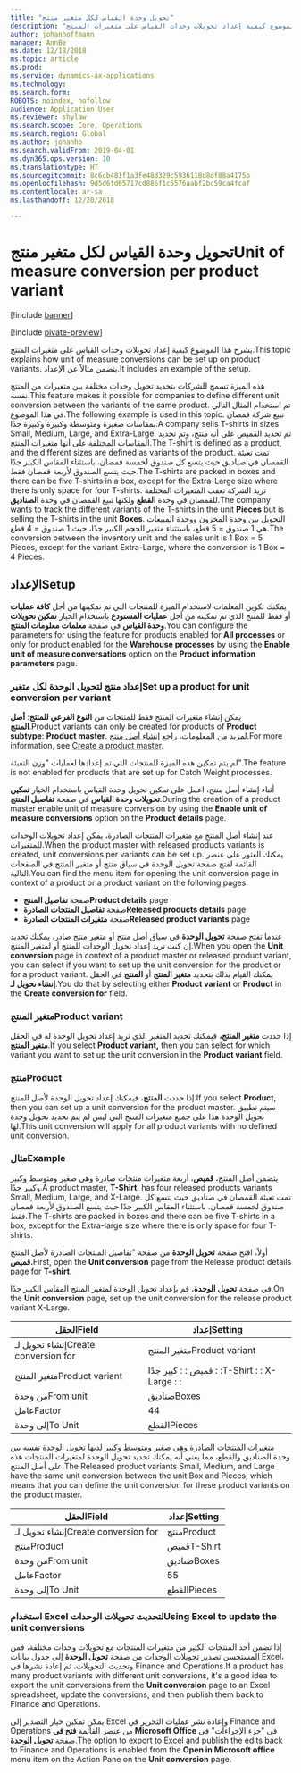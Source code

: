 ```yaml
---
title: "تحويل وحدة القياس لكل متغير منتج"
description: "يشرح هذا الموضوع كيفية إعداد تحويلات وحدات القياس على متغيرات المنتج."
author: johanhoffmann
manager: AnnBe
ms.date: 12/18/2018
ms.topic: article
ms.prod: 
ms.service: dynamics-ax-applications
ms.technology: 
ms.search.form: 
ROBOTS: noindex, nofollow
audience: Application User
ms.reviewer: shylaw
ms.search.scope: Core, Operations
ms.search.region: Global
ms.author: johanho
ms.search.validFrom: 2019-04-01
ms.dyn365.ops.version: 10
ms.translationtype: HT
ms.sourcegitcommit: 8c6cb481f1a3fe48d329c5936118d8df88a4175b
ms.openlocfilehash: 9d5d6fd65717cd886f1c6576aabf2bc59ca4fcaf
ms.contentlocale: ar-sa
ms.lasthandoff: 12/20/2018

---
```


# <a name="unit-of-measure-conversion-per-product-variant"></a><span data-ttu-id="f48d6-103">تحويل وحدة القياس لكل متغير منتج</span><span class="sxs-lookup"><span data-stu-id="f48d6-103">Unit of measure conversion per product variant</span></span>

[!include [banner](../includes/banner.md)]

[!include [pivate-preview](../includes/pivate-preview-banner.md)]

<span data-ttu-id="f48d6-104">يشرح هذا الموضوع كيفية إعداد تحويلات وحدات القياس على متغيرات المنتج.</span><span class="sxs-lookup"><span data-stu-id="f48d6-104">This topic explains how unit of measure conversions can be set up on product variants.</span></span> <span data-ttu-id="f48d6-105">يتضمن مثالاً عن الإعداد.</span><span class="sxs-lookup"><span data-stu-id="f48d6-105">It includes an example of the setup.</span></span>

<span data-ttu-id="f48d6-106">هذه الميزة تسمح للشركات بتحديد تحويل وحدات مختلفة بين متغيرات من المنتج نفسه.</span><span class="sxs-lookup"><span data-stu-id="f48d6-106">This feature makes it possible for companies to define different unit conversion between the variants of the same product.</span></span> <span data-ttu-id="f48d6-107">تم استخدام المثال التالي في هذا الموضوع.</span><span class="sxs-lookup"><span data-stu-id="f48d6-107">The following example is used in this topic.</span></span> <span data-ttu-id="f48d6-108">تبيع شركة قمصان بمقاسات صغيرة ومتوسطة وكبيرة وكبيرة جدًا.</span><span class="sxs-lookup"><span data-stu-id="f48d6-108">A company sells T-shirts in sizes Small, Medium, Large, and Extra-Large.</span></span> <span data-ttu-id="f48d6-109">تم تحديد القميص على أنه منتج، وتم تحديد المقاسات المختلفة على أنها متغيرات المنتج.</span><span class="sxs-lookup"><span data-stu-id="f48d6-109">The T-shirt is defined as a product, and the different sizes are defined as variants of the product.</span></span> <span data-ttu-id="f48d6-110">تمت تعبئة القمصان في صناديق حيث يتسع كل صندوق لخمسة قمصان، باستثناء المقاس الكبير جدًا حيث يتسع الصندوق لأربعة قمصان فقط.</span><span class="sxs-lookup"><span data-stu-id="f48d6-110">The T-shirts are packed in boxes and there can be five T-shirts in a box, except for the Extra-Large size where there is only space for four T-shirts.</span></span> <span data-ttu-id="f48d6-111">تريد الشركة تعقب المتغيرات المختلفة للقمصان في وحدة **القطع** ولكنها تبيع القمصان في وحدة **الصناديق**.</span><span class="sxs-lookup"><span data-stu-id="f48d6-111">The company wants to track the different variants of the T-shirts in the unit **Pieces** but is selling the T-shirts in the unit **Boxes**.</span></span> <span data-ttu-id="f48d6-112">التحويل بين وحدة المخزون ووحدة المبيعات هي 1 صندوق = 5 قطع، باستثناء متغير الحجم الكبير جدًا، حيث 1 صندوق = 4 قطع.</span><span class="sxs-lookup"><span data-stu-id="f48d6-112">The conversion between the inventory unit and the sales unit is 1 Box = 5 Pieces, except for the variant Extra-Large, where the conversion is 1 Box = 4 Pieces.</span></span>

## <a name="setup"></a><span data-ttu-id="f48d6-113">الإعداد</span><span class="sxs-lookup"><span data-stu-id="f48d6-113">Setup</span></span>

<span data-ttu-id="f48d6-114">يمكنك تكوين المعلمات لاستخدام الميزة للمنتجات التي تم تمكينها من أجل **كافة عمليات** أو فقط للمنتج الذي تم تمكينه من أجل **عمليات المستودع** باستخدام الخيار **تمكين تحويلات وحدة القياس‬** في صفحة **معلمات معلومات المنتج‬**.</span><span class="sxs-lookup"><span data-stu-id="f48d6-114">You can configure the parameters for using the feature for products enabled for **All processes** or only for product enabled for the **Warehouse processes** by using the **Enable unit of measure conversations** option on the **Product information parameters** page.</span></span>

### <a name="set-up-a-product-for-unit-conversion-per-variant"></a><span data-ttu-id="f48d6-115">إعداد منتج لتحويل الوحدة لكل متغير</span><span class="sxs-lookup"><span data-stu-id="f48d6-115">Set up a product for unit conversion per variant</span></span>

<span data-ttu-id="f48d6-116">يمكن إنشاء متغيرات المنتج فقط للمنتجات من **النوع الفرعي للمنتج**: **أصل المنتج**.</span><span class="sxs-lookup"><span data-stu-id="f48d6-116">Product variants can only be created for products of **Product subtype**: **Product master**.</span></span> <span data-ttu-id="f48d6-117">لمزيد من المعلومات، راجع [إنشاء أصل منتج](tasks/create-product-master.md).</span><span class="sxs-lookup"><span data-stu-id="f48d6-117">For more information, see [Create a product master](tasks/create-product-master.md).</span></span>

<span data-ttu-id="f48d6-118">لم يتم تمكين هذه الميزة للمنتجات التي تم إعدادها لعمليات "وزن التعبئة".</span><span class="sxs-lookup"><span data-stu-id="f48d6-118">The feature is not enabled for products that are set up for Catch Weight processes.</span></span> 

<span data-ttu-id="f48d6-119">أثناء إنشاء أصل منتج، اعمل على تمكين تحويل وحدة القياس باستخدام الخيار **‏‫تمكين تحويلات وحدة القياس‬** في صفحة **تفاصيل المنتج**.</span><span class="sxs-lookup"><span data-stu-id="f48d6-119">During the creation of a product master enable unit of measure conversion by using the **Enable unit of measure conversions** option on the **Product details** page.</span></span>

<span data-ttu-id="f48d6-120">عند إنشاء أصل المنتج مع متغيرات المنتجات الصادرة، يمكن إعداد تحويلات الوحدات للمتغيرات.</span><span class="sxs-lookup"><span data-stu-id="f48d6-120">When the product master with released products variants is created, unit conversions per variants can be set up.</span></span> <span data-ttu-id="f48d6-121">يمكنك العثور على عنصر القائمة لفتح صفحة تحويل الوحدة في سياق منتج أو متغير المنتج في الصفحات التالية.</span><span class="sxs-lookup"><span data-stu-id="f48d6-121">You can find the menu item for opening the unit conversion page in context of a product or a product variant on the following pages.</span></span>

-   <span data-ttu-id="f48d6-122">صفحة **تفاصيل المنتج‬**</span><span class="sxs-lookup"><span data-stu-id="f48d6-122">**Product details** page</span></span>
-   <span data-ttu-id="f48d6-123">صفحة **تفاصيل المنتجات الصادرة**</span><span class="sxs-lookup"><span data-stu-id="f48d6-123">**Released products details** page</span></span>
-   <span data-ttu-id="f48d6-124">صفحة **متغيرات المنتجات الصادرة**</span><span class="sxs-lookup"><span data-stu-id="f48d6-124">**Released product variants** page</span></span>

<span data-ttu-id="f48d6-125">عندما تفتح صفحة **تحويل الوحدة** في سياق أصل منتج أو متغير منتج صادر، يمكنك تحديد إن كنت تريد إعداد تحويل الوحدات للمنتج أو لمتغير المنتج.</span><span class="sxs-lookup"><span data-stu-id="f48d6-125">When you open the **Unit conversion** page in context of a product master or released product variant, you can select if you want to set up the unit conversion for the product or for a product variant.</span></span> <span data-ttu-id="f48d6-126">يمكنك القيام بذلك بتحديد **متغير المنتج** أو **المنتج** في الحقل **إنشاء تحويل لـ‬**.</span><span class="sxs-lookup"><span data-stu-id="f48d6-126">You do that by selecting either **Product variant** or **Product** in the **Create conversion for** field.</span></span>

### <a name="product-variant"></a><span data-ttu-id="f48d6-127">متغير المنتج</span><span class="sxs-lookup"><span data-stu-id="f48d6-127">Product variant</span></span>

<span data-ttu-id="f48d6-128">إذا حددت **متغير المنتج،** فيمكنك تحديد المتغير الذي تريد إعداد تحويل الوحدة له في الحقل **متغير المنتج**.</span><span class="sxs-lookup"><span data-stu-id="f48d6-128">If you select **Product variant,** then you can select for which variant you want to set up the unit conversion in the **Product variant** field.</span></span>

### <a name="product"></a><span data-ttu-id="f48d6-129">منتج</span><span class="sxs-lookup"><span data-stu-id="f48d6-129">Product</span></span>

<span data-ttu-id="f48d6-130">إذا حددت **المنتج**، فيمكنك إعداد تحويل الوحدة لأصل المنتج.</span><span class="sxs-lookup"><span data-stu-id="f48d6-130">If you select **Product**, then you can set up a unit conversion for the product master.</span></span> <span data-ttu-id="f48d6-131">سيتم تطبيق تحويل الوحدة هذا على جميع متغيرات المنتج التي ليس لم يتم تحديد تحويل وحدة لها.</span><span class="sxs-lookup"><span data-stu-id="f48d6-131">This unit conversion will apply for all product variants with no defined unit conversion.</span></span>

### <a name="example"></a><span data-ttu-id="f48d6-132">مثال</span><span class="sxs-lookup"><span data-stu-id="f48d6-132">Example</span></span>

<span data-ttu-id="f48d6-133">يتضمن أصل المنتج، **قميص**، أربعة متغيرات منتجات صادرة وهي صغير ومتوسط وكبير وكبير جدًا.</span><span class="sxs-lookup"><span data-stu-id="f48d6-133">A product master, **T-Shirt**, has four released products variants Small, Medium, Large, and X-Large.</span></span> <span data-ttu-id="f48d6-134">تمت تعبئة القمصان في صناديق حيث يتسع كل صندوق لخمسة قمصان، باستثناء المقاس الكبير جدًا حيث يتسع الصندوق لأربعة قمصان فقط.</span><span class="sxs-lookup"><span data-stu-id="f48d6-134">The T-shirts are packed in boxes and there can be five T-shirts in a box, except for the Extra-large size where there is only space for four T-shirts.</span></span>

<span data-ttu-id="f48d6-135">أولاً، افتح صفحة **تحويل الوحدة** من صفحة "تفاصيل المنتجات الصادرة لأصل المنتج **قميص.**</span><span class="sxs-lookup"><span data-stu-id="f48d6-135">First, open the **Unit conversion** page from the Release product details page for **T-shirt.**</span></span>

<span data-ttu-id="f48d6-136">في صفحة **تحويل الوحدة**، قم بإعداد تحويل الوحدة لمتغير المنتج المقاس الكبير جدًا.</span><span class="sxs-lookup"><span data-stu-id="f48d6-136">On the **Unit conversion** page, set up the unit conversion for the release product variant X-Large.</span></span>

| <span data-ttu-id="f48d6-137">**الحقل**</span><span class="sxs-lookup"><span data-stu-id="f48d6-137">**Field**</span></span>             | <span data-ttu-id="f48d6-138">**إعداد**</span><span class="sxs-lookup"><span data-stu-id="f48d6-138">**Setting**</span></span>             |
|-----------------------|-------------------------|
| <span data-ttu-id="f48d6-139">إنشاء تحويل لـ</span><span class="sxs-lookup"><span data-stu-id="f48d6-139">Create conversion for</span></span> | <span data-ttu-id="f48d6-140">متغير المنتج</span><span class="sxs-lookup"><span data-stu-id="f48d6-140">Product variant</span></span>         |
| <span data-ttu-id="f48d6-141">متغير المنتج</span><span class="sxs-lookup"><span data-stu-id="f48d6-141">Product variant</span></span>       | <span data-ttu-id="f48d6-142">قميص : : كبير جدًا : :</span><span class="sxs-lookup"><span data-stu-id="f48d6-142">T-Shirt : : X-Large : :</span></span> |
| <span data-ttu-id="f48d6-143">من وحدة</span><span class="sxs-lookup"><span data-stu-id="f48d6-143">From unit</span></span>             | <span data-ttu-id="f48d6-144">صناديق</span><span class="sxs-lookup"><span data-stu-id="f48d6-144">Boxes</span></span>                   |
| <span data-ttu-id="f48d6-145">عامل</span><span class="sxs-lookup"><span data-stu-id="f48d6-145">Factor</span></span>                | <span data-ttu-id="f48d6-146">4</span><span class="sxs-lookup"><span data-stu-id="f48d6-146">4</span></span>                       |
| <span data-ttu-id="f48d6-147">إلى وحدة</span><span class="sxs-lookup"><span data-stu-id="f48d6-147">To Unit</span></span>               | <span data-ttu-id="f48d6-148">القطع</span><span class="sxs-lookup"><span data-stu-id="f48d6-148">Pieces</span></span>                  |

<span data-ttu-id="f48d6-149">متغيرات المنتجات الصادرة وهي صغير ومتوسط وكبير لديها تحويل الوحدة نفسه بين وحدة الصناديق والقطع، مما يعني أنه يمكنك تحديد تحويل الوحدة لمتغيرات المنتجات هذه على أصل المنتج.</span><span class="sxs-lookup"><span data-stu-id="f48d6-149">The Released product variants Small, Medium, and Large have the same unit conversion between the unit Box and Pieces, which means that you can define the unit conversion for these product variants on the product master.</span></span>

| <span data-ttu-id="f48d6-150">**الحقل**</span><span class="sxs-lookup"><span data-stu-id="f48d6-150">**Field**</span></span>             | <span data-ttu-id="f48d6-151">**إعداد**</span><span class="sxs-lookup"><span data-stu-id="f48d6-151">**Setting**</span></span> |
|-----------------------|-------------|
| <span data-ttu-id="f48d6-152">إنشاء تحويل لـ</span><span class="sxs-lookup"><span data-stu-id="f48d6-152">Create conversion for</span></span> | <span data-ttu-id="f48d6-153">منتج</span><span class="sxs-lookup"><span data-stu-id="f48d6-153">Product</span></span>     |
| <span data-ttu-id="f48d6-154">منتج</span><span class="sxs-lookup"><span data-stu-id="f48d6-154">Product</span></span>               | <span data-ttu-id="f48d6-155">قميص</span><span class="sxs-lookup"><span data-stu-id="f48d6-155">T-Shirt</span></span>     |
| <span data-ttu-id="f48d6-156">من وحدة</span><span class="sxs-lookup"><span data-stu-id="f48d6-156">From unit</span></span>             | <span data-ttu-id="f48d6-157">صناديق</span><span class="sxs-lookup"><span data-stu-id="f48d6-157">Boxes</span></span>       |
| <span data-ttu-id="f48d6-158">عامل</span><span class="sxs-lookup"><span data-stu-id="f48d6-158">Factor</span></span>                | <span data-ttu-id="f48d6-159">5</span><span class="sxs-lookup"><span data-stu-id="f48d6-159">5</span></span>           |
| <span data-ttu-id="f48d6-160">إلى وحدة</span><span class="sxs-lookup"><span data-stu-id="f48d6-160">To Unit</span></span>               | <span data-ttu-id="f48d6-161">القطع</span><span class="sxs-lookup"><span data-stu-id="f48d6-161">Pieces</span></span>      |

### <a name="using-excel-to-update-the-unit-conversions"></a><span data-ttu-id="f48d6-162">استخدام Excel لتحديث تحويلات الوحدات</span><span class="sxs-lookup"><span data-stu-id="f48d6-162">Using Excel to update the unit conversions</span></span>

<span data-ttu-id="f48d6-163">إذا تضمن أحد المنتجات الكثير من متغيرات المنتجات مع تحويلات وحدات مختلفة، فمن المستحسن تصدير تحويلات الوحدات من صفحة **تحويل الوحدة** إلى جدول بيانات Excel، وتحديث التحويلات، ثم إعادة نشرها في Finance and Operations.</span><span class="sxs-lookup"><span data-stu-id="f48d6-163">If a product has many product variants with different unit conversions, it's a good idea to export the unit conversions from the **Unit conversion** page to an Excel spreadsheet, update the conversions, and then publish them back to Finance and Operations.</span></span>

<span data-ttu-id="f48d6-164">يمكن تمكين خيار التصدير إلى Excel وإعادة نشر عمليات التحرير في Finance and Operations من عنصر القائمة **فتح في Microsoft Office** في "جزء الإجراءات" في صفحة **تحويل الوحدة**.</span><span class="sxs-lookup"><span data-stu-id="f48d6-164">The option to export to Excel and publish the edits back to Finance and Operations is enabled from the **Open in Microsoft office** menu item on the Action Pane on the **Unit conversion** page.</span></span>

